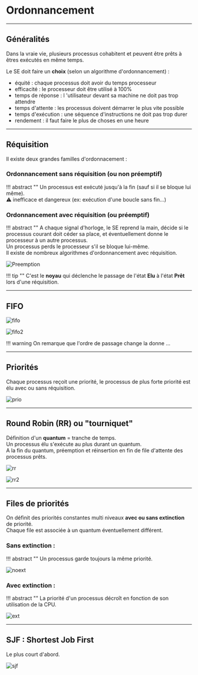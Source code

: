 # Ordonnancement

---

## Généralités

Dans la vraie vie, plusieurs processus cohabitent et peuvent être prêts à êtres exécutés en même temps.  

Le SE doit faire un **choix** (selon un algorithme d'ordonnancement) :
 
- équité : chaque processus doit avoir du temps processeur 
- efficacité : le processeur doit être utilisé à 100% 
- temps de réponse : l 'utilisateur devant sa machine ne doit pas trop attendre 
- temps d'attente : les processus doivent démarrer le plus vite possible 
- temps d'exécution : une séquence d'instructions ne doit pas trop durer 
- rendement : il faut faire le plus de choses en une heure 

---

## Réquisition

Il existe deux grandes familles d'ordonnacement : 

### Ordonnancement sans réquisition (ou non préemptif)

!!! abstract ""
    Un processus est exécuté jusqu'à la fin (sauf si il se bloque lui même).  
    :warning: inefficace et dangereux (ex: exécution d'une boucle sans fin...) 
    
### Ordonnancement avec réquisition (ou préemptif)

!!! abstract ""
    A chaque signal d'horloge, le SE reprend la main, décide si le processus courant doit céder sa place, et éventuellement donne le processeur à un autre processus.  
    Un processus perds le processeur s'il se bloque lui-même.  
    Il existe de nombreux algorithmes d'ordonnancement avec réquisition.
    
    
![Preemption](./assets/images/processus/preemption.jpg "Preemption")

!!! tip ""
    C'est le **noyau** qui déclenche le passage de l'état **Elu** à l'état **Prêt** lors d'une réquisition.

---

## FIFO

![fifo](./assets/images/processus/fifo.jpg "fifo")

![fifo2](./assets/images/processus/fifo2.jpg "fifo2")

!!! warning
    On remarque que l'ordre de passage change la donne ...
 

---
  
## Priorités
    
Chaque processus reçoit une priorité, le processus de plus forte priorité est élu avec ou sans réquisition.
    
![prio](./assets/images/processus/prio.png "prio")

---

## Round Robin (RR) ou "tourniquet"

Définition d'un **quantum** = tranche de temps.  
Un processus élu s'exécute au plus durant un quantum.  
A la fin du quantum, préemption et réinsertion en fin de file d'attente des processus prêts.

![rr](./assets/images/processus/rr.jpg "rr")

![rr2](./assets/images/processus/rr2.png "rr2")

---


## Files de priorités

On définit des priorités constantes multi niveaux **avec ou sans extinction** de priorité.  
Chaque file est associée à un quantum éventuellement différent.  

### Sans extinction : 

!!! abstract ""
    Un processus garde toujours la même priorité.

![noext](./assets/images/processus/filePrioNoExt.png "noext")


### Avec extinction : 

!!! abstract ""
    La priorité d'un processus décroît en fonction de son utilisation de la CPU.

![ext](./assets/images/processus/filePrioExt.png "ext")

---

## SJF : Shortest Job First

Le plus court d'abord.

![sjf](./assets/images/processus/sjf.jpg "sjf")
